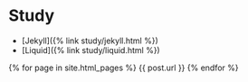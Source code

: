 # Study
- [Jekyll]({% link study/jekyll.html %})
- [Liquid]({% link study/liquid.html %})

{% for page in site.html_pages %}
{{ post.url }}
{% endfor %}